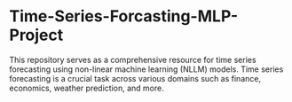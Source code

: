 # Time-Series-Forcasting-MLP-Project
This repository serves as a comprehensive resource for time series forecasting using non-linear machine learning (NLLM) models. Time series forecasting is a crucial task across various domains such as finance, economics, weather prediction, and more. 
